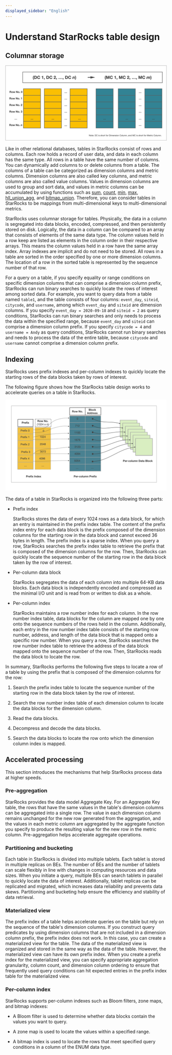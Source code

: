 ```yaml
---
displayed_sidebar: "English"
---
```


# Understand StarRocks table design

## Columnar storage

![Columnar Storage](../assets/3.1-1.png)

Like in other relational databases, tables in StarRocks consist of rows and columns. Each row holds a record of user data, and data in each column has the same type. All rows in a table have the same number of columns. You can dynamically add columns to or delete columns from a table. The columns of a table can be categorized as dimension columns and metric columns. Dimension columns are also called key columns, and metric columns are also called value columns. Values in dimension columns are used to group and sort data, and values in metric columns can be accumulated by using functions such as [sum](../sql-reference/sql-functions/aggregate-functions/sum.md), [count](../sql-reference/sql-functions/aggregate-functions/count.md), [min](../sql-reference/sql-functions/aggregate-functions/min.md), [max](../sql-reference/sql-functions/aggregate-functions/max.md), [hll_union_agg](../sql-reference/sql-functions/aggregate-functions/hll_union_agg.md), and [bitmap_union](../sql-reference/sql-functions/bitmap-functions/bitmap_union.md). Therefore, you can consider tables in StarRocks to be mappings from multi-dimensional keys to multi-dimensional metrics.

StarRocks uses columnar storage for tables. Physically, the data in a column is segregated into data blocks, encoded, compressed, and then persistently stored on disk. Logically, the data in a column can be compared to an array that consists of elements of the same data type. The column values held in a row keep are listed as elements in the column order in their respective arrays. This means the column values held in a row have the same array index. Array indexes are implicit and do not need to be stored. All rows in a table are sorted in the order specified by one or more dimension columns. The location of a row in the sorted table is represented by the sequence number of that row.

For a query on a table, if you specify equality or range conditions on specific dimension columns that can comprise a dimension column prefix, StarRocks can run binary searches to quickly locate the rows of interest among sorted data. For example, you want to query data from a table named `table1`, and the table consists of four columns: `event_day`, `siteid`, `citycode`, and `username`, among which `event_day` and `siteid` are dimension columns. If you specify `event_day = 2020-09-18` and `siteid = 2` as query conditions, StarRocks can run binary searches and only needs to process the data within the specified range, because `event_day` and `siteid` can comprise a dimension column prefix. If you specify `citycode = 4` and `username = Andy` as query conditions, StarRocks cannot run binary searches and needs to process the data of the entire table, because `citycode` and `username` cannot comprise a dimension column prefix.

## Indexing

StarRocks uses prefix indexes and per-column indexes to quickly locate the starting rows of the data blocks taken by rows of interest.

The following figure shows how the StarRocks table design works to accelerate queries on a table in StarRocks.

![Indexing Overview](../assets/3.1-2.png)

The data of a table in StarRocks is organized into the following three parts:

- Prefix index
  
  StarRocks stores the data of every 1024 rows as a data block, for which an entry is maintained in the prefix index table. The content of the prefix index entry for each data block is the prefix composed of the dimension columns for the starting row in the data block and cannot exceed 36 bytes in length. The prefix index is a sparse index. When you query a row, StarRocks searches the prefix index table to retrieve the prefix that is composed of the dimension columns for the row. Then, StarRocks can quickly locate the sequence number of the starting row in the data block taken by the row of interest.

- Per-column data block
  
  StarRocks segregates the data of each column into multiple 64-KB data blocks. Each data block is independently encoded and compressed as the minimal I/O unit and is read from or written to disk as a whole.

- Per-column index
  
  StarRocks maintains a row number index for each column. In the row number index table, data blocks for the column are mapped one by one onto the sequence numbers of the rows held in the column. Additionally, each entry in the row number index table consists of the starting row number, address, and length of the data block that is mapped onto a specific row number. When you query a row, StarRocks searches the row number index table to retrieve the address of the data block mapped onto the sequence number of the row. Then, StarRocks reads the data block to locate the row.

In summary, StarRocks performs the following five steps to locate a row of a table by using the prefix that is composed of the dimension columns for the row:

1. Search the prefix index table to locate the sequence number of the starting row in the data block taken by the row of interest.

2. Search the row number index table of each dimension column to locate the data blocks for the dimension column.

3. Read the data blocks.

4. Decompress and decode the data blocks.

5. Search the data blocks to locate the row onto which the dimension column index is mapped.

## Accelerated processing

This section introduces the mechanisms that help StarRocks process data at higher speeds.

### Pre-aggregation

StarRocks provides the data model Aggregate Key. For an Aggregate Key table, the rows that have the same values in the table's dimension columns can be aggregated into a single row. The value in each dimension column remains unchanged for the new row generated from the aggregation, and the values in each metric column are aggregated by the aggregate function you specify to produce the resulting value for the new row in the metric column. Pre-aggregation helps accelerate aggregate operations.

### Partitioning and bucketing

Each table in StarRocks is divided into multiple tablets. Each tablet is stored in multiple replicas on BEs. The number of BEs and the number of tablets can scale flexibly in line with changes in computing resources and data sizes. When you initiate a query, multiple BEs can search tablets in parallel to quickly locate the data of interest. Additionally, tablet replicas can be replicated and migrated, which increases data reliability and prevents data skews. Partitioning and bucketing help ensure the efficiency and stability of data retrieval.

### Materialized view

The prefix index of a table helps accelerate queries on the table but rely on the sequence of the table's dimension columns. If you construct query predicates by using dimension columns that are not included in a dimension column prefix, the prefix index does not work. In this case, you can create a materialized view for the table. The data of the materialized view is organized and stored in the same way as the data of the table. However, the materialized view can have its own prefix index. When you create a prefix index for the materialized view, you can specify appropriate aggregation granularity, column count, and dimension column ordering to ensure that frequently used query conditions can hit expected entries in the prefix index table for the materialized view.

### Per-column index

StarRocks supports per-column indexes such as Bloom filters, zone maps, and bitmap indexes:

- A Bloom filter is used to determine whether data blocks contain the values you want to query.

- A zone map is used to locate the values within a specified range.

- A bitmap index is used to locate the rows that meet specified query conditions in a column of the ENUM data type.
